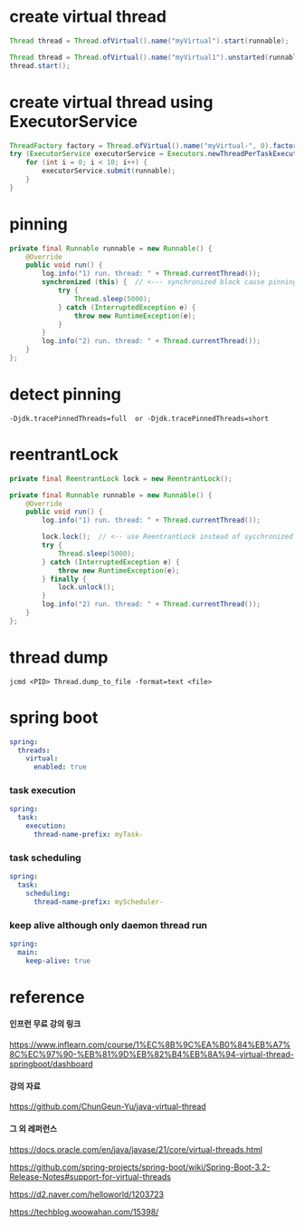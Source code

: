 # create virtual thread

```java
Thread thread = Thread.ofVirtual().name("myVirtual").start(runnable);
```

```java
Thread thread = Thread.ofVirtual().name("myVirtual1").unstarted(runnable);
thread.start();
```


# create virtual thread using ExecutorService

```java
ThreadFactory factory = Thread.ofVirtual().name("myVirtual-", 0).factory();
try (ExecutorService executorService = Executors.newThreadPerTaskExecutor(factory)) {
    for (int i = 0; i < 10; i++) {
        executorService.submit(runnable);
    }
}
```

# pinning
```java
private final Runnable runnable = new Runnable() {
    @Override
    public void run() {
        log.info("1) run. thread: " + Thread.currentThread());
        synchronized (this) {  // <--- synchronized block cause pinning
            try {
                Thread.sleep(5000);
            } catch (InterruptedException e) {
                throw new RuntimeException(e);
            }
        }
        log.info("2) run. thread: " + Thread.currentThread());
    }
};
```

# detect pinning
```
-Djdk.tracePinnedThreads=full  or -Djdk.tracePinnedThreads=short
```

# reentrantLock

```java
private final ReentrantLock lock = new ReentrantLock();

private final Runnable runnable = new Runnable() {
    @Override
    public void run() {
        log.info("1) run. thread: " + Thread.currentThread());

        lock.lock();  // <-- use ReentrantLock instead of sycchronized block 
        try {
            Thread.sleep(5000);
        } catch (InterruptedException e) {
            throw new RuntimeException(e);
        } finally {
            lock.unlock();
        }
        log.info("2) run. thread: " + Thread.currentThread());
    }
};
```
# thread dump
```
jcmd <PID> Thread.dump_to_file -format=text <file>
```

# spring boot

```yaml
spring:
  threads:
    virtual:
      enabled: true
```

### task execution
```yaml
spring:
  task:
    execution:
      thread-name-prefix: myTask-
```

### task scheduling

```yaml
spring:
  task:
    scheduling:
      thread-name-prefix: myScheduler-
```

### keep alive although only daemon thread run

```yaml
spring:
  main:
    keep-alive: true
```

# reference
#### 인프런 무료 강의 링크
https://www.inflearn.com/course/1%EC%8B%9C%EA%B0%84%EB%A7%8C%EC%97%90-%EB%81%9D%EB%82%B4%EB%8A%94-virtual-thread-springboot/dashboard

####  강의 자료
https://github.com/ChunGeun-Yu/java-virtual-thread

#### 그 외 레퍼런스
https://docs.oracle.com/en/java/javase/21/core/virtual-threads.html

https://github.com/spring-projects/spring-boot/wiki/Spring-Boot-3.2-Release-Notes#support-for-virtual-threads

https://d2.naver.com/helloworld/1203723

https://techblog.woowahan.com/15398/